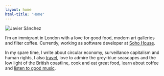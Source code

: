 ```yaml
---
layout: home
html-title: "Home"
---
```

<img src="https://mastodon.me.uk/system/accounts/avatars/000/091/719/original/f9d0d717ab5e99d0.png?1573064449" alt="Javier Sánchez" class="profile">

I’m an immigrant in London with a love for good food, modern art galleries and filter coffee. Currently, working as software developer at [Soho House](https://www.sohohouse.com).

In my spare time, I write about circular economy, surveillance capitalism and human rights, I also [travel](https://www.javi.me.uk/categories/travels/), love to admire the grey-blue seascapes and the low light of the British coastline, cook and eat great food, learn about coffee and [listen to good music](https://bandcamp.com/donpotat).